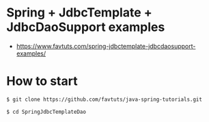 # Spring + JdbcTemplate + JdbcDaoSupport examples

* https://www.favtuts.com/spring-jdbctemplate-jdbcdaosupport-examples/

# How to start

```bash
$ git clone https://github.com/favtuts/java-spring-tutorials.git

$ cd SpringJdbcTemplateDao
```